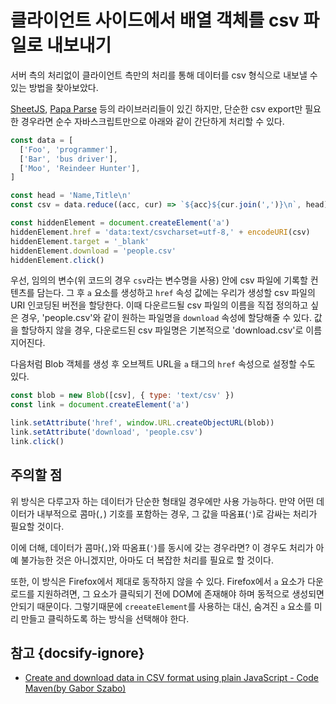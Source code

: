 # 클라이언트 사이드에서 배열 객체를 csv 파일로 내보내기

서버 측의 처리없이 클라이언트 측만의 처리를 통해 데이터를 csv 형식으로 내보낼 수 있는 방법을 찾아보았다.

[SheetJS](https://sheetjs.com/), [Papa Parse](https://www.papaparse.com/) 등의 라이브러리들이 있긴 하지만, 단순한 csv export만 필요한 경우라면 순수 자바스크립트만으로 아래와 같이 간단하게 처리할 수 있다.

```javascript
const data = [
  ['Foo', 'programmer'],
  ['Bar', 'bus driver'],
  ['Moo', 'Reindeer Hunter'],
]

const head = 'Name,Title\n'
const csv = data.reduce((acc, cur) => `${acc}${cur.join(',')}\n`, head)

const hiddenElement = document.createElement('a')
hiddenElement.href = 'data:text/csvcharset=utf-8,' + encodeURI(csv)
hiddenElement.target = '_blank'
hiddenElement.download = 'people.csv'
hiddenElement.click()
```

우선, 임의의 변수(위 코드의 경우 `csv`라는 변수명을 사용) 안에 csv 파일에 기록할 컨텐츠를 담는다. 그 후 `a` 요소를 생성하고 `href` 속성 값에는 우리가 생성할 csv 파일의 URI 인코딩된 버전을 할당한다. 이때 다운르드될 csv 파일의 이름을 직접 정의하고 싶은 경우, 'people.csv'와 같이 원하는 파일명을 `download` 속성에 할당해줄 수 있다. 값을 할당하지 않을 경우, 다운로드된 csv 파일명은 기본적으로 'download.csv'로 이름지어진다.

다음처럼 Blob 객체를 생성 후 오브젝트 URL을 `a` 태그의 `href` 속성으로 설정할 수도 있다.

```javascript
const blob = new Blob([csv], { type: 'text/csv' })
const link = document.createElement('a')

link.setAttribute('href', window.URL.createObjectURL(blob))
link.setAttribute('download', 'people.csv')
link.click()
```

## 주의할 점

위 방식은 다루고자 하는 데이터가 단순한 형태일 경우에만 사용 가능하다. 만약 어떤 데이터가 내부적으로 콤마(`,`) 기호를 포함하는 경우, 그 값을 따옴표(`'`)로 감싸는 처리가 필요할 것이다. 

이에 더해, 데이터가 콤마(`,`)와 따옴표(`'`)를 동시에 갖는 경우라면? 이 경우도 처리가 아예 불가능한 것은 아니겠지만, 아마도 더 복잡한 처리를 필요로 할 것이다.

또한, 이 방식은 Firefox에서 제대로 동작하지 않을 수 있다. Firefox에서 `a` 요소가 다운로드를 지원하려면, 그 요소가 클릭되기 전에 DOM에 존재해야 하며 동적으로 생성되면 안되기 때문이다. 그렇기때문에 `creeateElement`를 사용하는 대신, 숨겨진 `a` 요소를 미리 만들고 클릭하도록 하는 방식을 선택해야 한다.

## 참고 {docsify-ignore}

* [Create and download data in CSV format using plain JavaScript - Code Maven(by Gabor Szabo)](https://code-maven.com/create-and-download-csv-with-javascript)
